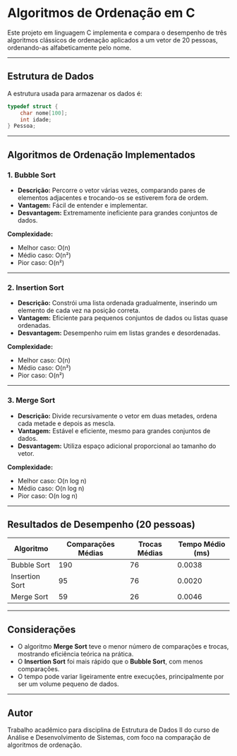 
# Algoritmos de Ordenação em C

Este projeto em linguagem C implementa e compara o desempenho de três algoritmos clássicos de ordenação aplicados a um vetor de 20 pessoas, ordenando-as alfabeticamente pelo nome.

---

##  Estrutura de Dados

A estrutura usada para armazenar os dados é:

```c
typedef struct {
    char nome[100];
    int idade;
} Pessoa;
```

---

##  Algoritmos de Ordenação Implementados

### 1. **Bubble Sort**
- **Descrição:** Percorre o vetor várias vezes, comparando pares de elementos adjacentes e trocando-os se estiverem fora de ordem.
- **Vantagem:** Fácil de entender e implementar.
- **Desvantagem:** Extremamente ineficiente para grandes conjuntos de dados.

**Complexidade:**
- Melhor caso: O(n)
- Médio caso: O(n²)
- Pior caso: O(n²)

---

### 2. **Insertion Sort**
- **Descrição:** Constrói uma lista ordenada gradualmente, inserindo um elemento de cada vez na posição correta.
- **Vantagem:** Eficiente para pequenos conjuntos de dados ou listas quase ordenadas.
- **Desvantagem:** Desempenho ruim em listas grandes e desordenadas.

 **Complexidade:**
 - Melhor caso: O(n)
 - Médio caso: O(n²)
 - Pior caso: O(n²)

---

### 3. **Merge Sort**
- **Descrição:** Divide recursivamente o vetor em duas metades, ordena cada metade e depois as mescla.
- **Vantagem:** Estável e eficiente, mesmo para grandes conjuntos de dados.
- **Desvantagem:** Utiliza espaço adicional proporcional ao tamanho do vetor.

**Complexidade:**
 - Melhor caso: O(n log n)
 - Médio caso: O(n log n)
 - Pior caso: O(n log n)

---

## Resultados de Desempenho (20 pessoas)

| Algoritmo      | Comparações Médias | Trocas Médias | Tempo Médio (ms) |
|----------------|--------------------|----------------|------------------|
| Bubble Sort    | 190                | 76             | 0.0038           |
| Insertion Sort | 95                 | 76             | 0.0020           |
| Merge Sort     | 59                 | 26             | 0.0046           |

---

##  Considerações

- O algoritmo **Merge Sort** teve o menor número de comparações e trocas, mostrando eficiência teórica na prática.
- O **Insertion Sort** foi mais rápido que o **Bubble Sort**, com menos comparações.
- O tempo pode variar ligeiramente entre execuções, principalmente por ser um volume pequeno de dados.

---

## Autor

Trabalho acadêmico para disciplina de Estrutura de Dados II do curso de Análise e Desenvolvimento de Sistemas, com foco na comparação de algoritmos de ordenação.
